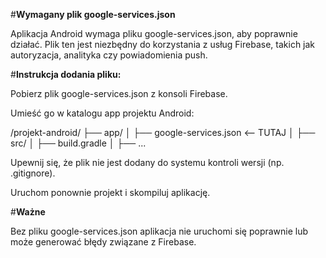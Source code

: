 

#**Wymagany plik google-services.json**

Aplikacja Android wymaga pliku google-services.json, aby poprawnie działać. Plik ten jest niezbędny do korzystania z usług Firebase, takich jak autoryzacja, analityka czy powiadomienia push.

#**Instrukcja dodania pliku:**

Pobierz plik google-services.json z konsoli Firebase.

Umieść go w katalogu app projektu Android:

/projekt-android/
├── app/
│   ├── google-services.json  <-- TUTAJ
│   ├── src/
│   ├── build.gradle
│   ├── ...

Upewnij się, że plik nie jest dodany do systemu kontroli wersji (np. .gitignore).

Uruchom ponownie projekt i skompiluj aplikację.

#**Ważne**

Bez pliku google-services.json aplikacja nie uruchomi się poprawnie lub może generować błędy związane z Firebase.

